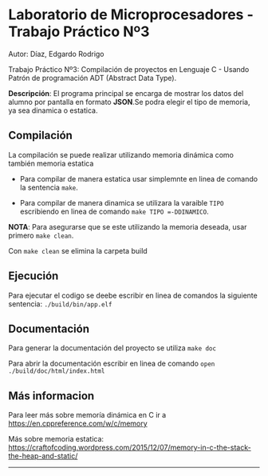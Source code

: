 # Laboratorio de Microprocesadores - Trabajo Práctico Nº3

Autor: Díaz, Edgardo Rodrigo

Trabajo Práctico Nº3: Compilación de proyectos en Lenguaje C -  Usando Patrón de programación ADT (Abstract Data Type).

**Descripción**: El programa principal se encarga de mostrar los datos del alumno por pantalla en formato **JSON**.Se podra elegir el tipo de memoria, ya sea dinamica o estatica. 

## Compilación

La compilación se puede realizar utilizando memoria dinámica como también memoria estatica

+ Para compilar de manera estatica usar simplemnte en linea de comando la sentencia `make`.

+ Para compilar de manera dinamica se utilizara la varaible `TIPO` escribiendo en linea de comando `make TIPO =-DDINAMICO`.

**NOTA**: Para asegurarse que se este utilizando la memoria deseada, usar primero
`make clean`.

Con `make clean` se elimina la carpeta build
## Ejecución

Para ejecutar el codigo se deebe escribir en linea de comandos la siguiente sentencia:
`./build/bin/app.elf `

## Documentación

Para generar la documentación del proyecto se utiliza `make doc`

Para abrir la documentación escribir en linea de comando `open ./build/doc/html/index.html`


## Más informacion

Para leer más sobre memoría dinámica en C ir a https://en.cppreference.com/w/c/memory

Más sobre memoria estatica: https://craftofcoding.wordpress.com/2015/12/07/memory-in-c-the-stack-the-heap-and-static/
- - - -

